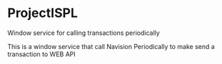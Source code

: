 # ProjectISPL
Window service for calling transactions periodically 


This is a window service that call Navision Periodically to make send a transaction to WEB API


